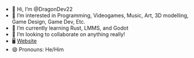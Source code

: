 - 👋 Hi, I’m @DragonDev22
- 👀 I’m interested in Programming, Videogames, Music, Art, 3D modelling, Game Design, Game Dev, Etc.
- 🌱 I’m currently learning Rust, LMMS, and Godot
- 💞️ I’m looking to collaborate on anything really!
- 🖥️ [Website](https://dragondev22.github.io)
- 😄 Pronouns: He/Him
<!---
Dragon22Gaming/Dragon22Gaming is a ✨ special ✨ repository because its `README.md` (this file) appears on your GitHub profile.
You can click the Preview link to take a look at your changes.
--->

